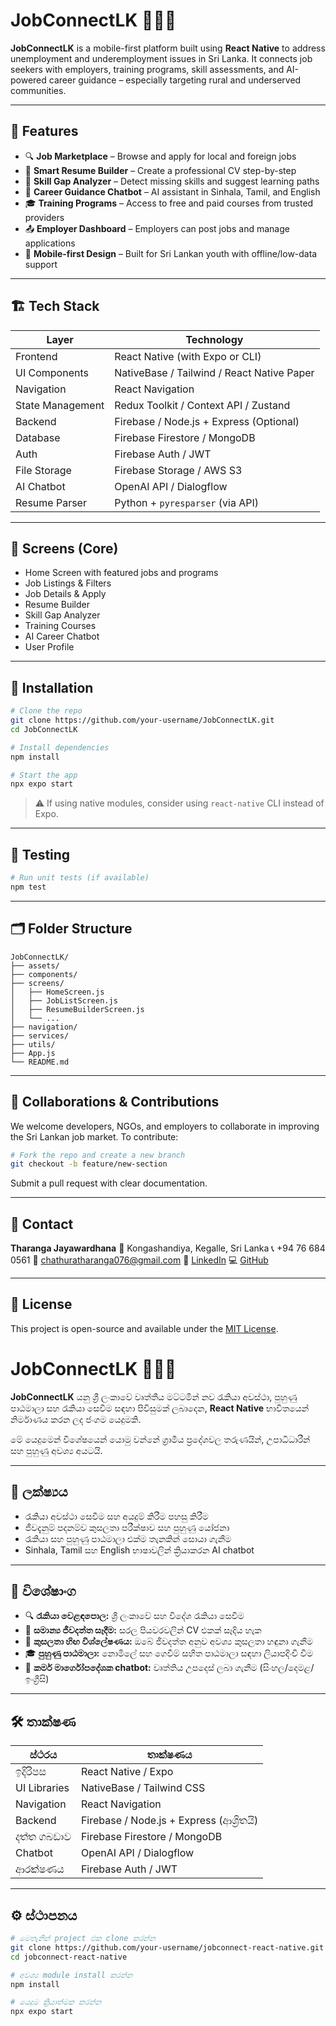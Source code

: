 
# JobConnectLK 📱🇱🇰

**JobConnectLK** is a mobile-first platform built using **React Native** to address unemployment and underemployment issues in Sri Lanka. It connects job seekers with employers, training programs, skill assessments, and AI-powered career guidance – especially targeting rural and underserved communities.

---

## 🚀 Features

- 🔍 **Job Marketplace** – Browse and apply for local and foreign jobs
- 📄 **Smart Resume Builder** – Create a professional CV step-by-step
- 🎯 **Skill Gap Analyzer** – Detect missing skills and suggest learning paths
- 🤖 **Career Guidance Chatbot** – AI assistant in Sinhala, Tamil, and English
- 🎓 **Training Programs** – Access to free and paid courses from trusted providers
- 📤 **Employer Dashboard** – Employers can post jobs and manage applications
- 📱 **Mobile-first Design** – Built for Sri Lankan youth with offline/low-data support

---

## 🏗️ Tech Stack

| Layer           | Technology                                 |
|----------------|---------------------------------------------|
| Frontend        | React Native (with Expo or CLI)            |
| UI Components   | NativeBase / Tailwind / React Native Paper |
| Navigation      | React Navigation                           |
| State Management| Redux Toolkit / Context API / Zustand      |
| Backend         | Firebase / Node.js + Express (Optional)    |
| Database        | Firebase Firestore / MongoDB               |
| Auth            | Firebase Auth / JWT                        |
| File Storage    | Firebase Storage / AWS S3                  |
| AI Chatbot      | OpenAI API / Dialogflow                    |
| Resume Parser   | Python + `pyresparser` (via API)           |

---

## 📱 Screens (Core)

- Home Screen with featured jobs and programs
- Job Listings & Filters
- Job Details & Apply
- Resume Builder
- Skill Gap Analyzer
- Training Courses
- AI Career Chatbot
- User Profile

---

## 🔧 Installation

```bash
# Clone the repo
git clone https://github.com/your-username/JobConnectLK.git
cd JobConnectLK

# Install dependencies
npm install

# Start the app
npx expo start
````

> ⚠️ If using native modules, consider using `react-native` CLI instead of Expo.

---

## 🧪 Testing

```bash
# Run unit tests (if available)
npm test
```

---

## 🗂️ Folder Structure

```
JobConnectLK/
├── assets/
├── components/
├── screens/
│   ├── HomeScreen.js
│   ├── JobListScreen.js
│   ├── ResumeBuilderScreen.js
│   └── ...
├── navigation/
├── services/
├── utils/
├── App.js
└── README.md
```

---

## 🤝 Collaborations & Contributions

We welcome developers, NGOs, and employers to collaborate in improving the Sri Lankan job market. To contribute:

```bash
# Fork the repo and create a new branch
git checkout -b feature/new-section
```

Submit a pull request with clear documentation.

---

## 📧 Contact

**Tharanga Jayawardhana**
📍 Kongashandiya, Kegalle, Sri Lanka
📞 +94 76 684 0561
📧 [chathuratharanga076@gmail.com](mailto:chathuratharanga076@gmail.com)
🔗 [LinkedIn](https://www.linkedin.com/in/tharanga-jay/)
💻 [GitHub](https://github.com/TharangaJ123github)

---

## 📄 License

This project is open-source and available under the [MIT License](LICENSE).



# JobConnectLK 📱🇱🇰

**JobConnectLK** යනු ශ්‍රී ලංකාවේ වෘත්තීය මට්ටමින් නව රැකියා අවස්ථා, පුහුණු පාඨමාලා සහ රැකියා සෙවීම සඳහා පිවිසුමක් ලබාදෙන, **React Native** භාවිතයෙන් නිර්මාණය කරන ලද ජංගම යෙදුමකි. 

මේ යෙදුමෙන් විශේෂයෙන් යොමු වන්නේ ග්‍රාමීය ප්‍රදේශවල තරුණයින්, උපාධිධාරීන් සහ පුහුණු අවශ්‍ය අයටයි.

---

## 🎯 ලක්ෂ්‍යය

- රැකියා අවස්ථා සෙවීම සහ අයදුම් කිරීම පහසු කිරීම  
- ජීවදැනුම් පදනම්ව කුසලතා පරීක්ෂාව සහ පුහුණු යෝජනා  
- රැකියා සහ පුහුණු පාඨමාලා එක්ම තැනකින් සොයා ගැනීම  
- Sinhala, Tamil සහ English භාෂාවලින් ක්‍රියාකරන AI chatbot

---

## 🚀 විශේෂාංග

- 🔍 **රැකියා වෙළඳපොල:** ශ්‍රී ලංකාවේ සහ විදේශ රැකියා සෙවීම  
- 📄 **සමාන්‍ය ජීවදත්ත සෑදීම:** සරල පියවරවලින් CV එකක් සෑදිය හැක  
- 🎯 **කුසලතා හිඟ විශ්ලේෂණය:** ඔබේ ජීවදත්ත අනුව අවශ්‍ය කුසලතා හඳුනා ගැනීම  
- 🎓 **පුහුණු පාඨමාලා:** නොමිලේ සහ ගෙවීම් සහිත පාඨමාලා සඳහා ලියාපදිංචි වීම  
- 🤖 **කර්ම මාර්ගෝපදේශක chatbot:** වෘත්තිය උපදෙස් ලබා ගැනීම (සිංහල/දෙමළ/ඉංග්‍රීසි)

---

## 🛠️ තාක්ෂණ

| ස්ථරය          | තාක්ෂණය                             |
|----------------|----------------------------------------|
| ඉදිරිපස        | React Native / Expo                   |
| UI Libraries    | NativeBase / Tailwind CSS             |
| Navigation      | React Navigation                      |
| Backend         | Firebase / Node.js + Express (ආශ්‍රිතයි) |
| දත්ත ගබඩාව     | Firebase Firestore / MongoDB          |
| Chatbot         | OpenAI API / Dialogflow               |
| ආරක්ෂණය        | Firebase Auth / JWT                   |

---

## ⚙️ ස්ථාපනය

```bash
# මෙතැනින් project එක clone කරන්න
git clone https://github.com/your-username/jobconnect-react-native.git
cd jobconnect-react-native

# අවශ්‍ය module install කරන්න
npm install

# යෙදුම ක්‍රියාත්මක කරන්න
npx expo start

